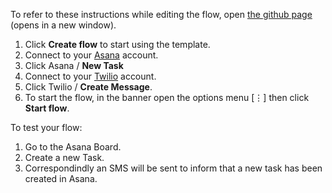 To refer to these instructions while editing the flow, open [the github page](https://github.com/ot4i/app-connect-templates/blob/master/resources/markdown/Send%20an%20SMS%20message%20when%20a%20new%20task%20is%20created%20in%20Asana_instructions.md) (opens in a new window).

1. Click **Create flow** to start using the template.
2. Connect to your [Asana](https://ibm.biz/acasana) account.
3. Click Asana / **New Task**
4. Connect to your [Twilio](https://ibm.biz/actwilio) account.
5. Click Twilio / **Create Message**.
6. To start the flow, in the banner open the options menu [⋮] then click **Start flow**.

To test your flow:
1. Go to the Asana Board.
2. Create a new Task.
3. Correspondindly an SMS will be sent to inform that a new task has been created in Asana.
